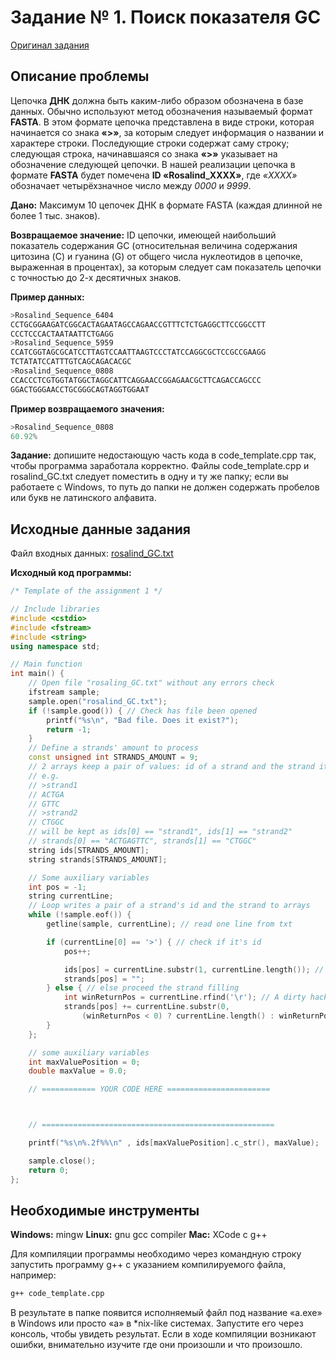 # Задание № 1. Поиск показателя GC

[Оригинал задания](https://markoutte.me/students/cpp-ass1/)

## Описание проблемы

Цепочка **ДНК** должна быть каким-либо образом обозначена в базе данных. Обычно используют метод обозначения называемый формат **FASTA**. В этом формате цепочка представлена в виде строки, которая начинается со знака **«>»**, за которым следует информация о названии и характере строки. Последующие строки содержат саму строку; следующая строка, начинавшаяся со знака **«>»** указывает на обозначение следующей цепочки. В нашей реализации цепочка в формате **FASTA** будет помечена **ID «Rosalind_XXXX»**, где *«XXXX»* обозначает четырёхзначное число между *0000* и *9999*.

**Дано:** Максимум 10 цепочек ДНК в формате FASTA (каждая длинной не более 1 тыс. знаков).

**Возвращаемое значение:** ID цепочки, имеющей наибольший показатель содержания GC (относительная величина содержания цитозина (C) и гуанина (G) от общего числа нуклеотидов в цепочке, выраженная в процентах), за которым следует сам показатель цепочки с точностью до 2-х десятичных знаков.

**Пример данных:**

```js
>Rosalind_Sequence_6404
CCTGCGGAAGATCGGCACTAGAATAGCCAGAACCGTTTCTCTGAGGCTTCCGGCCTT
CCCTCCCACTAATAATTCTGAGG
>Rosalind_Sequence_5959
CCATCGGTAGCGCATCCTTAGTCCAATTAAGTCCCTATCCAGGCGCTCCGCCGAAGG
TCTATATCCATTTGTCAGCAGACACGC
>Rosalind_Sequence_0808
CCACCCTCGTGGTATGGCTAGGCATTCAGGAACCGGAGAACGCTTCAGACCAGCCC
GGACTGGGAACCTGCGGGCAGTAGGTGGAAT
```

**Пример возвращаемого значения:**

```js
>Rosalind_Sequence_0808
60.92%
```

**Задание:** допишите недостающую часть кода в code_template.cpp так, чтобы программа заработала корректно. Файлы code_template.cpp и rosalind_GC.txt следует поместить в одну и ту же папку; если вы работаете с Windows, то путь до папки не должен содержать пробелов или букв не латинского алфавита.

## Исходные данные задания

Файл входных данных: [rosalind_GC.txt](./rosalind_GC.txt)

**Исходный код программы:**

```C++
/* Template of the assignment 1 */

// Include libraries
#include <cstdio>
#include <fstream>
#include <string>
using namespace std;

// Main function
int main() {
	// Open file "rosaling_GC.txt" without any errors check
	ifstream sample;
	sample.open("rosalind_GC.txt");
	if (!sample.good()) { // Check has file been opened
		printf("%s\n", "Bad file. Does it exist?");
		return -1;
	}
	// Define a strands' amount to process	
	const unsigned int STRANDS_AMOUNT = 9;
	// 2 arrays keep a pair of values: id of a strand and the strand itself
	// e.g.
	// >strand1
	// ACTGA
	// GTTC
	// >strand2
	// CTGGC
	// will be kept as ids[0] == "strand1", ids[1] == "strand2"
	// strands[0] == "ACTGAGTTC", strands[1] == "CTGGC"
	string ids[STRANDS_AMOUNT];
	string strands[STRANDS_AMOUNT];

	// Some auxiliary variables
	int pos = -1;
	string currentLine;
	// Loop writes a pair of a strand's id and the strand to arrays
	while (!sample.eof()) {
		getline(sample, currentLine); // read one line from txt

		if (currentLine[0] == '>') { // check if it's id
			pos++;

			ids[pos] = currentLine.substr(1, currentLine.length()); // fill id
			strands[pos] = "";
		} else { // else proceed the strand filling
			int winReturnPos = currentLine.rfind('\r'); // A dirty hack aganst a windows file format
			strands[pos] += currentLine.substr(0, 
				(winReturnPos < 0) ? currentLine.length() : winReturnPos);
		}
	};

	// some auxiliary variables
	int maxValuePosition = 0;
	double maxValue = 0.0;

	// ============ YOUR CODE HERE =======================



	// ====================================================

	printf("%s\n%.2f%%\n" , ids[maxValuePosition].c_str(), maxValue);

	sample.close();
	return 0;
};
```
## Необходимые инструменты

**Windows:** mingw 
**Linux:** gnu gcc compiler
**Mac:** XCode с g++

Для компиляции программы необходимо через командную строку запустить программу g++ с указанием компилируемого файла, например:

```bash
g++ code_template.cpp
```

В результате в папке появится исполняемый файл под название «a.exe» в Windows или просто «a» в *nix-like системах. Запустите его через консоль, чтобы увидеть результат. Если в ходе компиляции возникают ошибки, внимательно изучите где они произошли и что произошло.
